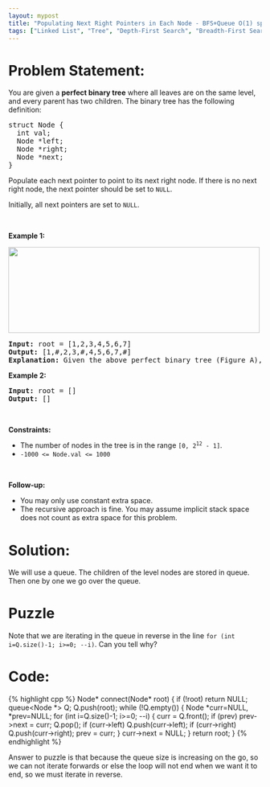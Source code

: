 ```yaml
---
layout: mypost
title: "Populating Next Right Pointers in Each Node - BFS+Queue O(1) space, O(n) time"
tags: ["Linked List", "Tree", "Depth-First Search", "Breadth-First Search", "Binary Tree", "C++", "Medium"]
---
```

# Problem Statement:
<p>You are given a <strong>perfect binary tree</strong> where all leaves are on the same level, and every parent has two children. The binary tree has the following definition:</p>

<pre>
struct Node {
  int val;
  Node *left;
  Node *right;
  Node *next;
}
</pre>

<p>Populate each next pointer to point to its next right node. If there is no next right node, the next pointer should be set to <code>NULL</code>.</p>

<p>Initially, all next pointers are set to <code>NULL</code>.</p>

<p>&nbsp;</p>
<p><strong class="example">Example 1:</strong></p>
<img alt="" src="https://assets.leetcode.com/uploads/2019/02/14/116_sample.png" style="width: 500px; height: 171px;" />
<pre>
<strong>Input:</strong> root = [1,2,3,4,5,6,7]
<strong>Output:</strong> [1,#,2,3,#,4,5,6,7,#]
<strong>Explanation: </strong>Given the above perfect binary tree (Figure A), your function should populate each next pointer to point to its next right node, just like in Figure B. The serialized output is in level order as connected by the next pointers, with &#39;#&#39; signifying the end of each level.
</pre>

<p><strong class="example">Example 2:</strong></p>

<pre>
<strong>Input:</strong> root = []
<strong>Output:</strong> []
</pre>

<p>&nbsp;</p>
<p><strong>Constraints:</strong></p>

<ul>
	<li>The number of nodes in the tree is in the range <code>[0, 2<sup>12</sup> - 1]</code>.</li>
	<li><code>-1000 &lt;= Node.val &lt;= 1000</code></li>
</ul>

<p>&nbsp;</p>
<p><strong>Follow-up:</strong></p>

<ul>
	<li>You may only use constant extra space.</li>
	<li>The recursive approach is fine. You may assume implicit stack space does not count as extra space for this problem.</li>
</ul>

# Solution:
We will use a queue. The children of the level nodes are stored in queue. Then one by one we go over the queue. 
# Puzzle
Note that we are iterating in the queue in reverse in the line         `for (int i=Q.size()-1; i>=0; --i)`. Can you tell why?

# Code: 
  {% highlight cpp %} 
Node* connect(Node* root) 
{
    if (!root) return NULL;
    queue<Node *> Q;
    Q.push(root);
    while (!Q.empty())
    {
        Node *curr=NULL, *prev=NULL;
        for (int i=Q.size()-1; i>=0; --i)
        {
            curr = Q.front();
            if (prev) prev->next = curr;
            Q.pop();
            if (curr->left) Q.push(curr->left);
            if (curr->right) Q.push(curr->right);
            prev = curr;
        }
        curr->next = NULL;
    }
    return root;
}
 {% endhighlight %}

Answer to puzzle is that because the queue size is increasing on the go, so we can not iterate forwards or else the loop will not end when we want it to end, so we must iterate in reverse.